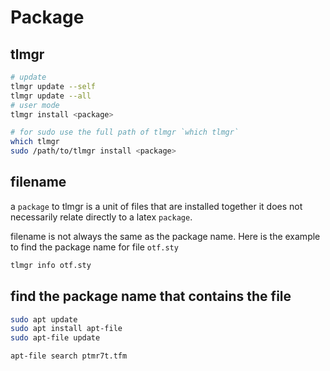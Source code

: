 # Package

## tlmgr
```sh
# update
tlmgr update --self
tlmgr update --all
# user mode
tlmgr install <package>

# for sudo use the full path of tlmgr `which tlmgr`
which tlmgr
sudo /path/to/tlmgr install <package>
```

## filename
a `package` to tlmgr is a unit of files that are installed together it does not necessarily relate directly to a latex `package`.

filename is not always the same as the package name.
Here is the example to find the package name for file `otf.sty`
```sh
tlmgr info otf.sty
```

## find the package name that contains the file
```sh
sudo apt update
sudo apt install apt-file
sudo apt-file update

apt-file search ptmr7t.tfm
```

